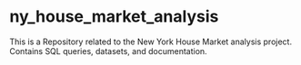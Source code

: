 # ny_house_market_analysis
This is a Repository related to the New York House Market analysis project. Contains SQL queries, datasets, and documentation.
